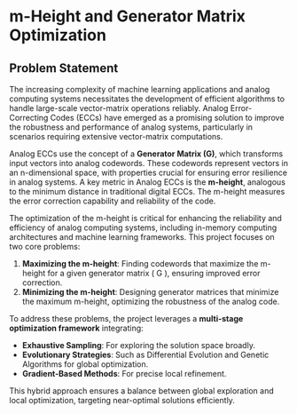# m-Height and Generator Matrix Optimization

## Problem Statement

The increasing complexity of machine learning applications and analog computing systems necessitates the development of efficient algorithms to handle large-scale vector-matrix operations reliably. Analog Error-Correcting Codes (ECCs) have emerged as a promising solution to improve the robustness and performance of analog systems, particularly in scenarios requiring extensive vector-matrix computations.

Analog ECCs use the concept of a **Generator Matrix (G)**, which transforms input vectors into analog codewords. These codewords represent vectors in an n-dimensional space, with properties crucial for ensuring error resilience in analog systems. A key metric in Analog ECCs is the **m-height**, analogous to the minimum distance in traditional digital ECCs. The m-height measures the error correction capability and reliability of the code.

The optimization of the m-height is critical for enhancing the reliability and efficiency of analog computing systems, including in-memory computing architectures and machine learning frameworks. This project focuses on two core problems:

1. **Maximizing the m-height**: Finding codewords that maximize the m-height for a given generator matrix \( G \), ensuring improved error correction.
2. **Minimizing the m-height**: Designing generator matrices that minimize the maximum m-height, optimizing the robustness of the analog code.

To address these problems, the project leverages a **multi-stage optimization framework** integrating:
- **Exhaustive Sampling**: For exploring the solution space broadly.
- **Evolutionary Strategies**: Such as Differential Evolution and Genetic Algorithms for global optimization.
- **Gradient-Based Methods**: For precise local refinement.

This hybrid approach ensures a balance between global exploration and local optimization, targeting near-optimal solutions efficiently.
